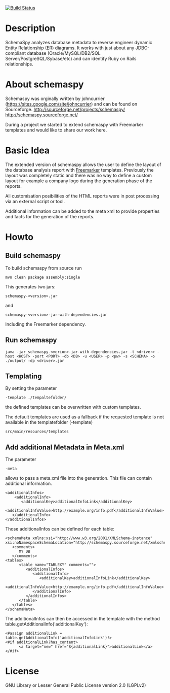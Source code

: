 
[![Build Status](https://travis-ci.org/drnoa/schemaspy.svg?branch=master)](https://travis-ci.org/drnoa/schemaspy)

# Description
SchemaSpy analyzes database metadata to reverse engineer dynamic Entity Relationship (ER) diagrams. It works with just about any JDBC-compliant database (Oracle/MySQL/DB2/SQL Server/PostgreSQL/Sybase/etc) and can identify Ruby on Rails relationships.

# About schemaspy
Schemaspy was orginally written by johncurrier (https://sites.google.com/site/johncurrier) and can be found on Sourceforge.
http://sourceforge.net/projects/schemaspy/
http://schemaspy.sourceforge.net/

During a project we started to extend schemaspy with Freemarker templates and would like to share our work here.

# Basic Idea

The extended version of schemaspy allows the user to define the layout of the database analysis report with [Freemarker](http://freemarker.incubator.apache.org/) templates. Previously the layout was completely static and there was no way to define a custom layout for example a company logo during the generation phase of the reports.

All customisation posibilities of the HTML reports were in post processing via an external script or tool.

Additional information can be added to the meta xml to provide properties and facts for the generation of the reports.

# Howto

## Build schemaspy

To build schemaspy from source run 

```
mvn clean package assembly:single
```

This generates two jars:

```
schemaspy-<version>.jar
```
and
```
schemaspy-<version>-jar-with-dependencies.jar
```
Including the Freemarker dependency.

## Run schemaspy 

```
java -jar schemaspy-<verion>-jar-with-dependencies.jar -t <driver> -host <HOST> -port <PORT> -db <DB> -u <USER> -p <pw> -s <SCHEMA> -o ./output/ -dp <driver>.jar
```


## Templating

By setting the parameter
```
-template ./tempaltefolder/
```

the defined templates can be overwritten with custom templates.

The default templates are used as a fallback if the requested template is not available in the templatefolder (-template)
```
src/main/resources/templates
```

## Add additional Metadata in Meta.xml

The parameter
```
-meta 
```
allows to pass a meta.xml file into the generation. This file can contain additional information.

```
<additionalInfos>
    <additionalInfo>
       <additionalKey>additionalInfoLink</additionalKey>
       <additionalInfoValue>http://example.org/info.pdf</additionalInfoValue>
   </additionalInfo>
</additionalInfos>
```

Those additionalInfos can be defined for each table:
```
<schemaMeta xmlns:xsi="http://www.w3.org/2001/XMLSchema-instance" xsi:noNamespaceSchemaLocation="http://schemaspy.sourceforge.net/xmlschema/2011/02/05/schemaspy.meta.xsd">
   <comments>
      MY DB
   </comments>
<tables>
      <table name="TABLEXY" comments="">
         <additionalInfos>
            <additionalInfo>
               <additionalKey>additionalInfoLink</additionalKey>
               <additionalInfoValue>http://example.org/info.pdf</additionalInfoValue>
            </additionalInfo>
         </additionalInfos>
      </table>
   </tables>
</schemaMeta>
```

The additionalInfos can then be accessed in the template with the method table.getAdditionalInfo('additionalKey'):
```
<#assign additionalLink = table.getAdditionalInfo('additionalInfoLink')!>
<#if additionalLink?has_content>
      <a target="new" href="${additionalLink}">additionalLink</a>
</#if>
```

# License
GNU Library or Lesser General Public License version 2.0 (LGPLv2)
